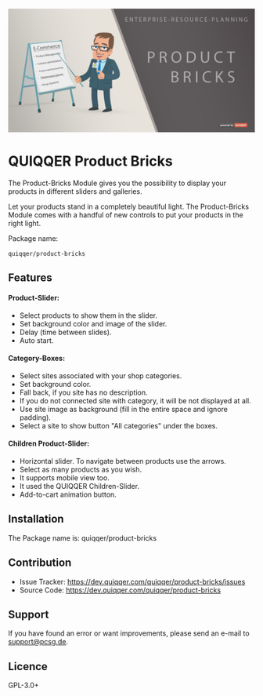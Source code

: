 ![QUIQQER Product Bricks](bin/images/Readme.jpg)

QUIQQER Product Bricks
========

The Product-Bricks Module gives you the possibility to display your products
in different sliders and galleries.

Let your products stand in a completely beautiful light.
The Product-Bricks Module comes with a handful of new controls to put your products in the right light.


Package name:

    quiqqer/product-bricks


Features
--------

#### Product-Slider:
- Select products to show them in the slider.
- Set background color and image of the slider.
- Delay (time between slides).
- Auto start.

#### Category-Boxes:
- Select sites associated with your shop categories.
- Set background color.
- Fall back, if you site has no description.
- If you do not connected site with category, it will be not displayed at all.
- Use site image as background (fill in the entire space and ignore padding).
- Select a site to show button "All categories" under the boxes.

#### Children Product-Slider:
- Horizontal slider. To navigate between products use the arrows.
- Select as many products as you wish.
- It supports mobile view too.
- It used the QUIQQER Children-Slider.
- Add-to-cart animation button.




Installation
------------

The Package name is: quiqqer/product-bricks


Contribution
----------

- Issue Tracker: https://dev.quiqqer.com/quiqqer/product-bricks/issues
- Source Code: https://dev.quiqqer.com/quiqqer/product-bricks


Support
-------

If you have found an error or want improvements, please send an e-mail to support@pcsg.de.


Licence
-------
GPL-3.0+


